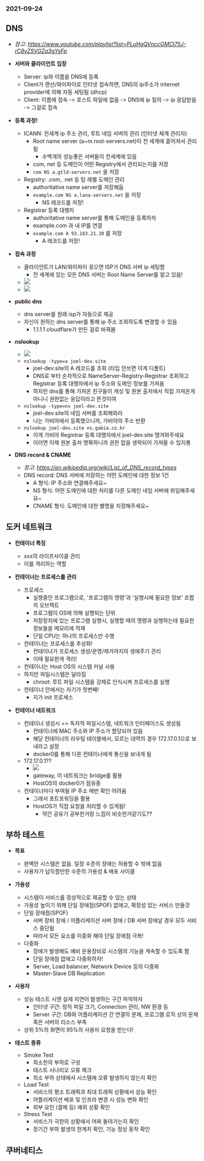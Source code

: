 ### 2021-09-24

## DNS
- *참고: https://www.youtube.com/playlist?list=PLuHgQVnccGMCI75J-rC8yZSVGZq3gYsFp*
- **서버와 클라이언트 입장**
    - Server: ip와 이름을 DNS에 등록
    - Client가 랜선/와이파이로 인터넷 접속하면, DNS의 ip주소가 internet provider에 의해 자동 세팅됨 (dhcp)
    - Client: 이름에 접속 -> 호스트 파일에 없음 -> DNS에 ip 질의 -> ip 응답받음 -> 그걸로 접속

- **등록 과정!**
    - ICANN: 전세계 ip 주소 관리, 루트 네임 서버의 관리 (인터넷 체계 관리자)
        - Root name server (a~m.root-servers.net)이 전 세계에 흩어져서 관리됨
            - 수백개의 성능좋은 서버들이 전세계에 있음
        - com, net 등 도메인이 어떤 Registry에서 관리되는지를 저장
        - `com NS a.gtld-servers.net` 을 저장
    - Registry: .com, .net 등 탑 레벨 도메인 관리
        - authoritative name server를 저장해둠
        - `example.com NS a.lana-servers.net` 을 저장
            - NS 레코드를 저장!
    - Registrar 등록 대행자
        - authoritative name server를 통해 도메인을 등록하자
        - example.com 과 내 IP를 연결
        - `example.com A 93.183.21.39` 를 저장
            - A 레코드를 저장!

- **접속 과정**
    - 클라이언트가 LAN/와이파이 꽂으면 ISP가 DNS 서버 ip 세팅함
        - 전 세계에 있는 모든 DNS 서버는 Root Name Server를 알고 있음!
    - ![](../image/2021-09-24-dns.PNG)
    - ![](../image/2021-09-24-freenom.PNG)

- **public dns**
    - dns server를 원래 isp가 자동으로 제공
    - 자신이 원하는 dns server를 통해 ip 주소 조회하도록 변경할 수 있음
        - 1.1.1.1 cloudflare가 만든 걸로 바꿔봄

- **nslookup**
    - ![](../image/2021-09-24-full-nslookup.PNG)
    - `nslookup -type=a joel-dev.site`
        - joel-dev.site의 A 레코드를 조회 (타입 안쓰면 이게 디폴트)
        - DNS로 부터 순차적으로 NameServer-Registry-Registrar 조회하고 Registrar 등록 대행자에서 ip 주소와 도메인 정보를 가져옴
        - 하지만 dns를 통해 가져온 친구들이 캐싱 및 원본 출처에서 직접 가져온게 아니니 권한없는 응답이라고 뜬것이여
    - `nslookup -type=ns joel-dev.site`
        - joel-dev.site의 네임 서버를 조회해와라
        - 나는 가비아에서 등록했으니까, 가비아의 주소 반환
    - `nslookup joel-dev.site ns.gabia.co.kr`
        - 이게 가비아 Registrar 등록 대행자에서 joel-dev.site 땡겨와주세요
        - 이러면 이제 원본 출처 명확하니까 권한 없음 생략되어 가져올 수 있지롱

- **DNS record & CNAME**
    - *참고: https://en.wikipedia.org/wiki/List_of_DNS_record_types*
    - DNS record: DNS 서버에 저장하는 어떤 도메인에 대한 정보 1건
        - A 형식: IP 주소와 연결해주세요~
        - NS 형식: 어떤 도메인에 대한 처리를 다른 도메인 네임 서버에 위임해주세요~
        - CNAME 형식: 도메인에 대한 별명을 지정해주세요~

## 도커 네트워크
- **컨테이너 특징**
    - xxx의 라이프사이클 관리
    - 이를 격리하는 역할

- **컨테이너는 프로세스를 관리**
    - 프로세스
        - 실행중인 프로그램으로, '프로그램의 명령'과 '실행시에 필요한 정보' 조합의 오브젝트
        - 프로그램이 OS에 의해 실행되는 단위
        - 저장장치에 있는 프로그램 실행시, 실행할 때의 명령과 실행하는데 필요한 정보들을 메모리에 적재
        - 단일 CPU는 하나의 프로세스만 수행
    - 컨테이너는 프로세스를 추상화!
        - 컨테이너가 프로세스 생성/운영/제거까지의 생애주기 관리
        - 이때 필요한게 격리!
    - 컨테이너는 Host OS의 시스템 커널 사용
    - 하지만 파일시스템은 달라짐
        - chroot: 루트 파일 시스템을 강제로 인식시켜 프로세스를 실행
    - 컨테이너 안에서는 자기가 첫번째!
        - 지가 init 프로세스

- **컨테이너 네트워크**
    - 컨테이너 생성시 => 독자적 파일시스템, 네트워크 인터페이스도 생성됨
        - 컨테이너에 MAC 주소와 IP 주소가 할당되어 있음
        - 해당 컨테이너의 라우팅 테이블에서, 모르는 대역의 경우 172.17.0.1으로 보내라고 설정
        - docker0를 통해 다른 컨테이너에게 통신을 보내게 됨
    - 172.17.0.1??
        - ![](../image/2021-09-24-docker-network.PNG)
        - gateway, 이 네트워크는 bridge를 활용
        - HostOS의 docker0가 점유중
    - 컨테이너마다 부여될 IP 주소 매번 확인 어려움
        - 그래서 포트포워딩을 활용
        - HostOS가 직접 요청을 처리할 수 있게됨!
            - 약간 공유기 공부한거랑 느낌이 비슷한거같기도??
        
## 부하 테스트
- **목표**
    - 완벽한 시스템은 없음. 일정 수준의 장애는 허용할 수 밖에 없음
    - 사용자가 납득할만한 수준의 가용성 & 배포 사이클

- **가용성**
    - 시스템이 서비스를 정상적으로 제공할 수 있는 상태
    - 가용성 높이기 위해 단일 장애점(SPOF) 없애고, 확장성 있는 서비스 만들것
    - 단일 장애점(SPOF)
        - 서버 장비 장애 / 어플리케이션 서버 장애 / DB 서버 장애날 경우 모두 서비스 중단됨
        - 따라서 모든 요소를 이중화 해야 단일 장애점 극복!
    - 다중화
        - 장애가 발생해도 예비 운용장비로 시스템의 기능을 계속할 수 있도록 함
        - 단일 장애점 없애고 다중화하자!
        - Server, Load balancer, Network Device 등의 다중화
        - Master-Slave DB Replication

- **사용자**
    - 성능 테스트 시엔 실제 지연이 발생하는 구간 파악하자
        - 인터넷 구간: 정적 파일 크기, Connection 관리, NW 환경 등
        - Server 구간: DB와 어플리케이션 간 연결의 문제, 프로그램 로직 상의 문제 혹은 서버의 리소스 부족
    - 상위 5%의 화면이 95%의 사용자 요청을 받는다!

- **테스트 종류**
    - Smoke Test
        - 최소한의 부하로 구성
        - 테스트 시나리오 오류 체크
        - 최소 부하 상태에서 시스템에 오류 발생하지 않는지 확인
    - Load Test
        - 서비스의 평소 트래픽과 최대 트래픽 상황에서 성능 확인
        - 어플리케이션 배포 및 인프라 변경 시 성능 변화 확인
        - 외부 요인 (결제 등) 예외 상황 확인
    - Stress Test
        - 서비스가 극한의 상황에서 어찌 돌아가는지 확인
        - 장기간 부하 발생의 한계치 확인, 기능 정상 동작 확인

## 쿠버네티스
